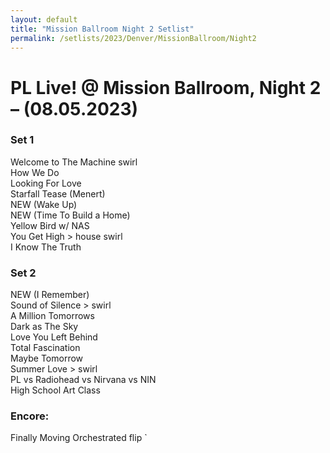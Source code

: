 ```yaml
---
layout: default
title: "Mission Ballroom Night 2 Setlist"
permalink: /setlists/2023/Denver/MissionBallroom/Night2
---
```


# PL Live! @ Mission Ballroom, Night 2 – (08.05.2023)<br>

### Set 1<br>
Welcome to The Machine swirl      <br>
How We Do                         <br>
Looking For Love                  <br>
Starfall Tease (Menert)           <br>
NEW (Wake Up)                     <br>
NEW (Time To Build a Home)        <br>
Yellow Bird w/ NAS                <br>
You Get High > house swirl        <br>
I Know The Truth                  <br>

### Set 2<br>
NEW (I Remember)                  <br>
Sound of Silence > swirl          <br>
A Million Tomorrows               <br>
Dark as The Sky                   <br>
Love You Left Behind              <br>
Total Fascination                 <br>
Maybe Tomorrow                    <br>
Summer Love > swirl               <br>
PL vs Radiohead vs Nirvana vs NIN <br>
High School Art Class             <br>

### Encore:<br>
Finally Moving Orchestrated flip  `<br>

